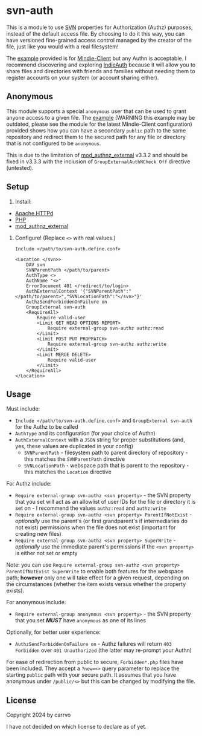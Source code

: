# svn-auth

This is a module to use [SVN](https://svnbook.red-bean.com/) properties
for Authorization (Authz) purposes, instead of the default access file.
By choosing to do it this way, you can have versioned fine-grained access control
managed by the creator of the file, just like you would with a real filesystem!

The [example](svn-auth.MIndie-Client.example.conf) provided
is for [MIndie-Client](https://github.com/carrvo/mindie-client)
but any Authn is acceptable.
I recommend discovering and exploring [IndieAuth](https://indieweb.org/IndieAuth)
because it will allow you to share files and directories with friends and families
without needing them to register accounts on your system (or account sharing either).

## Anonymous

This module supports a special `anonymous` user that can be used to grant anyone
access to a given file.
The [example](svn-auth.MIndie-Client.example.conf) (WARNING this example may be outdated,
please see the module for the latest MIndie-Client configuration) provided
shows how you can have a secondary `public` path to the same repository
and redirect them to the secured path for any file or directory
that is not configured to be `anonymous`.

This is due to the limitation of [mod_authnz_external](https://github.com/phokz/mod-auth-external) v3.3.2
and should be fixed in v3.3.3 with the inclusion of `GroupExternalAuthNCheck Off` directive (untested).

## Setup

1. Install:
- [Apache HTTPd](https://httpd.apache.org/)
- [PHP](https://www.php.net/)
- [mod_authnz_external](https://github.com/phokz/mod-auth-external)
1. Configure! (Replace `<>` with real values.)
    ```
    Include </path/to/svn-auth.define.conf>

    <Location </svn>>
	    DAV svn
	    SVNParentPath </path/to/parent>
	    AuthType <>
	    AuthName "<>"
	    ErrorDocument 401 </redirect/to/login>
	    AuthExternalContext '{"SVNParentPath":"</path/to/parent>","SVNLocationPath":"</svn>"}'
	    AuthzSendForbiddenOnFailure on
	    GroupExternal svn-auth
	    <RequireAll>
		    Require valid-user
		    <Limit GET HEAD OPTIONS REPORT>
			    Require external-group svn-authz authz:read
		    </Limit>
		    <Limit POST PUT PROPPATCH>
			    Require external-group svn-authz authz:write
		    </Limit>
		    <Limit MERGE DELETE>
		        Require valid-user
		    </Limit>
	    </RequireAll>
    </Location>
    ```

## Usage

Must include:
- `Include </path/to/svn-auth.define.conf>` and `GroupExternal svn-auth` for the Authz to be called
- `AuthType` and its configuration (for your choice of Authn)
- `AuthExternalContext` with a `JSON` string for proper substitutions (and, yes, these values are duplicated in your config)
    - `SVNParentPath` - filesystem path to parent directory of repository - this matches the `SVNParentPath` directive
    - `SVNLocationPath` - webspace path that is parent to the repository - this matches the `Location` directive

For Authz include:
- `Require external-group svn-authz <svn property>` - the SVN property that you set will act as an allowlist of user IDs for the file or directory it is set on - I recommend the values `authz:read` and `authz:write`
- `Require external-group svn-authz <svn property> ParentIfNotExist` - *optionally* use the parent's (or first grandparent's if intermediaries do not exist) permissions when the file does not exist (important for creating new files)
- `Require external-group svn-authz <svn property> SuperWrite` - *optionally* use the immediate parent's permissions if the `<svn property>` is either not set or empty

Note: you can use `Require external-group svn-authz <svn property> ParentIfNotExist SuperWrite` to enable both features for the webspace path; **however** only one will take effect for a given request, depending on the circumstances (whether the item exists versus whether the property exists).

For anonymous include:
- `Require external-group anonymous <svn property>` - the SVN property that you set ***MUST*** have `anonymous` as one of its lines

Optionally, for better user experience:
- `AuthzSendForbiddenOnFailure on` - Authz failures will return `403 Forbidden` over `401 Unauthorized` (the latter may re-prompt your Authn)

For ease of redirection from public to secure, `Forbidden*.php` files have been included. They accept a `?new=<>` query parameter to replace the starting `public` path with your secure path. It assumes that you have anonymous under `/public/<>` but this can be changed by modifying the file.

## License

Copyright 2024 by carrvo

I have not decided on which license to declare as of yet.

